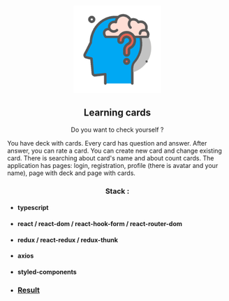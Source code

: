 <p align="center">
    <img src="./src/icon/img/icon_readme.png" alt="Logo" width="200px">
</p>
<p align="center">
    <h2 align="center">Learning cards</h2>
</p>

<p align="center">
    Do you want to check yourself ?
</p>

You have deck with cards. Every card has question and answer. After answer, you can
rate a card. You can create new card and change existing card. There is searching
about card's name and about count cards. The application has pages: login,
registration, profile (there is avatar and your name), page with deck and page with
cards.

<p align="center">
    <h3 align="center">Stack :</h3>
</p>

- #### typescript
- #### react / react-dom / react-hook-form / react-router-dom
- #### redux / react-redux / redux-thunk
- #### axios
- #### styled-components

- ### [Result](https://serjge.github.io/friday_project/)
